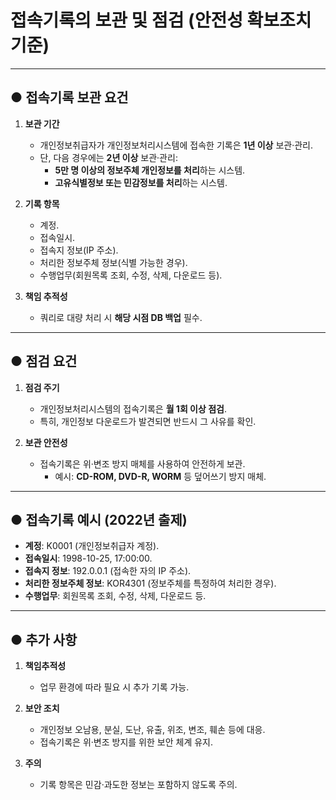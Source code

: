 # 접속기록의 보관 및 점검 (안전성 확보조치 기준)

---

## ● 접속기록 보관 요건

1. **보관 기간**
   - 개인정보취급자가 개인정보처리시스템에 접속한 기록은 **1년 이상** 보관·관리.  
   - 단, 다음 경우에는 **2년 이상** 보관·관리:
     - **5만 명 이상의 정보주체 개인정보를 처리**하는 시스템.
     - **고유식별정보 또는 민감정보를 처리**하는 시스템.  

2. **기록 항목**
   - 계정.
   - 접속일시.
   - 접속지 정보(IP 주소).
   - 처리한 정보주체 정보(식별 가능한 경우).
   - 수행업무(회원목록 조회, 수정, 삭제, 다운로드 등).

3. **책임 추적성**
   - 쿼리로 대량 처리 시 **해당 시점 DB 백업** 필수.

---

## ● 점검 요건

1. **점검 주기**
   - 개인정보처리시스템의 접속기록은 **월 1회 이상 점검**.  
   - 특히, 개인정보 다운로드가 발견되면 반드시 그 사유를 확인.

2. **보관 안전성**
   - 접속기록은 위·변조 방지 매체를 사용하여 안전하게 보관.
     - 예시: **CD-ROM, DVD-R, WORM** 등 덮어쓰기 방지 매체.

---

## ● 접속기록 예시 (2022년 출제)

- **계정**: K0001 (개인정보취급자 계정).  
- **접속일시**: 1998-10-25, 17:00:00.  
- **접속지 정보**: 192.0.0.1 (접속한 자의 IP 주소).  
- **처리한 정보주체 정보**: KOR4301 (정보주체를 특정하여 처리한 경우).  
- **수행업무**: 회원목록 조회, 수정, 삭제, 다운로드 등.

---

## ● 추가 사항

1. **책임추적성**  
   - 업무 환경에 따라 필요 시 추가 기록 가능.  

2. **보안 조치**  
   - 개인정보 오남용, 분실, 도난, 유출, 위조, 변조, 훼손 등에 대응.
   - 접속기록은 위·변조 방지를 위한 보안 체계 유지.  

3. **주의**
   - 기록 항목은 민감·과도한 정보는 포함하지 않도록 주의.
